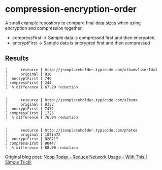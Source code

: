 # compression-encryption-order

A small example repository to compare final data sizes when using encryption and compression together.

- compressFirst -> Sample data is compressed first and then encrypted,
- encryptFirst -> Sample data is encrypted first and then compressed

## Results

```
[      resource ] http://jsonplaceholder.typicode.com/albums?userId=1
[      original ] 816
[  encryptFirst ] 746
[ compressFirst ] 244
[  % difference ] 67.29 reduction


[      resource ] http://jsonplaceholder.typicode.com/albums
[      original ] 9333
[  encryptFirst ] 7472
[ compressFirst ] 1723
[  % difference ] 76.94 reduction


[      resource ] http://jsonplaceholder.typicode.com/photos
[      original ] 1071472
[  encryptFirst ] 820717
[ compressFirst ] 98447
[  % difference ] 88.00 reduction
```

Original blog post: [Noop Today - Reduce Network Usage - With This 1 Simple Trick!](https://nooptoday.com/reduce-network-usage-with-simple-trick/)
